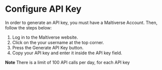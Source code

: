 # Configure API Key

In order to generate an API key, you must have a Maltiverse Account.
Then, follow the steps below:

1. Log in to the Maltiverse website.
2. Click on the your username at the top corner.
3. Press the Generate API Key button.
4. Copy your API key and enter it inside the API key field.

**Note** There is a limit of 100 API calls per day, for each API key